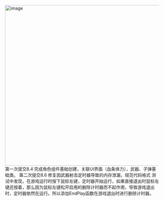 <img width="1447" height="527" alt="image" src="https://github.com/user-attachments/assets/531c9c31-aee7-4ec8-a445-183f4991cc59" />
第一次提交8.4
完成角色组件基础创建，关联UI界面（血条体力），武器、子弹基础类。
第二次提交8.6
修复因武器射击定时器导致的内存泄漏，规范代码格式
测试中发现，在游戏运行时按下鼠标左键，定时器开始运行，如果直接退出时鼠标左键还按着，那么因为鼠标左键松开启用的删除计时器而不起作用，导致游戏退出时，定时器依然在运行。所以添加EndPlay函数在游戏退出时进行删除计时器。
